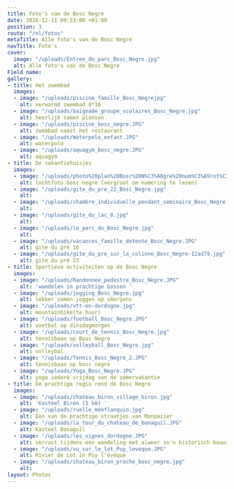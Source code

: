 ```yaml
---
title: Foto's van de Bosc Negre
date: 2016-12-11 09:53:00 +01:00
position: 3
route: "/nl/fotos"
metaTitle: Alle foto's van de Bosc Negre
navTitle: Foto's
cover:
  image: "/uploads/Entree_du_parc_Bosc_Negre.jpg"
  alt: Alle foto's van de Bosc Negre
Field name: 
gallery:
- title: Het zwembad
  images:
  - image: "/uploads/piscine_famille_Bosc_Negrejpg"
    alt: verwarmd zwembad 8*16
  - image: "/uploads/baignade_groupe_scolaires_Bosc_Negre.jpg"
    alt: heerlijk samen plonsen
  - image: "/uploads/piscine_bosc_negre.JPG"
    alt: zwembad naast het restaurant
  - image: "/uploads/Waterpolo_enfant.JPG"
    alt: waterpolo
  - image: "/uploads/aquagym_bosc_negre.JPG"
    alt: aquagym
- title: De vakantiehuisjes
  images:
  - image: "/uploads/photo%20plan%20Bosc%20N%C3%A8gre%20num%C3%A9rot%C3%A9s%20mail.jpg"
    alt: luchtfoto bosc negre (vergroot om numering te lezen)
  - image: "/uploads/gite_du_pre_22_Bosc_Negre.jpg"
    alt: 
  - image: "/uploads/chambre_individuelle_pendant_seminaire_Bosc_Negre.jpg"
    alt: 
  - image: "/uploads/gite_du_lac_8.jpg"
    alt: 
  - image: "/uploads/le_parc_du_Bosc_Negre.jpg"
    alt: 
  - image: "/uploads/vacances_famille_detente_Bosc_Negre.JPG"
    alt: gite du pré 16
  - image: "/uploads/gite_du_pre_sur_la_colinne_Bosc_Negre-12ad79.jpg"
    alt: gite du pré 23
- title: Sportieve activiteiten op de Bosc Negre
  images:
  - image: "/uploads/Randonnee_pedestre_Bosc_Negre.JPG"
    alt: 'wandelen in prachtige bossen '
  - image: "/uploads/jogging_Bosc_Negre.jpg"
    alt: lekker samen joggen op smorgens
  - image: "/uploads/vtt-en-dordogne.jpg"
    alt: mountainbike(te huur)
  - image: "/uploads/football_Bosc_Negre.JPG"
    alt: voetbal op dinsdagmorgen
  - image: "/uploads/court_de_tennis_Bosc_Negre.jpg"
    alt: tennisbaan op Bosc Negre
  - image: "/uploads/volleyball_Bosc_Negre.jpg"
    alt: volleybal
  - image: "/uploads/Tennis_Bosc_Negre_2.JPG"
    alt: tennisbaan op bosc negre
  - image: "/uploads/Yoga_Bosc_Negre.JPG"
    alt: yoga iedere vrijdag van de zomervakantie
- title: De prachtige regio rond de Bosc Negre
  images:
  - image: "/uploads/chateau_biron_village_biron.jpg"
    alt: 'Kasteel Biron (5 km) '
  - image: "/uploads/ruelle_monflanquin.jpg"
    alt: Een van de prachtige straatjes van Monpazier
  - image: "/uploads/la_tour_du_chateau_de_bonaguil.JPG"
    alt: Kasteel Bonaguil
  - image: "/uploads/les_vignes_dordogne.JPG"
    alt: verrast tijdens een wandeling met alweer zo'n historisch bouwsel
  - image: "/uploads/vu_sur_le_lot_Puy_leveque.JPG"
    alt: Rivier de Lot in Puy l'éveque
  - image: "/uploads/chateau_biron_proche_bosc_negre.jpg"
    alt: 
layout: Photos
---
```


